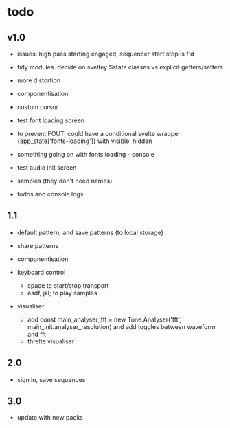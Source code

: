 # todo

## v1.0

- issues: high pass starting engaged, sequencer start stop is f'd

- tidy modules. decide on sveltey $state classes vs explicit getters/setters
- more distortion

- componentisation

- custom cursor

- test font loading screen
- to prevent FOUT, could have a conditional svelte wrapper {app_state['fonts-loading']} with visible: hidden
- something going on with fonts loading - console

- test audio init screen

- samples (they don't need names)

- todos and console.logs

## 1.1

- default pattern, and save patterns (to local storage)

- share patterns

- componentisation

- keyboard control

  - space to start/stop transport
  - asdf, jkl; to play samples

- visualiser
  - add const main_analyser_fft = new Tone.Analyser('fft', main_init.analyser_resolution) and add toggles between waveform and fft
  - threlte visualiser

## 2.0

- sign in, save sequences

## 3.0

- update with new packs
